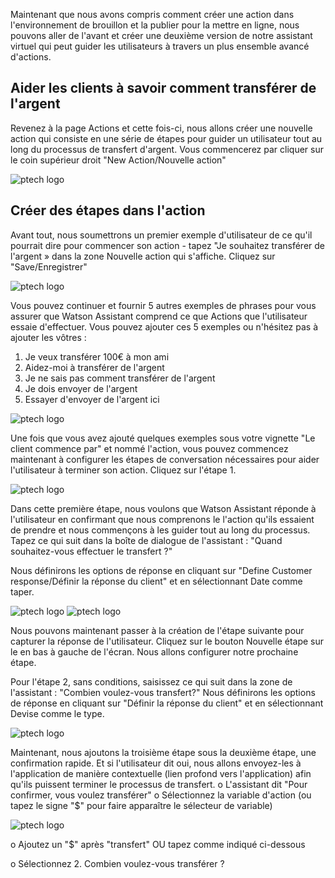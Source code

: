 Maintenant que nous avons compris comment créer une action dans l'environnement de brouillon et la publier pour la mettre en ligne,
nous pouvons aller de l'avant et créer une deuxième version de notre assistant virtuel qui peut guider les utilisateurs à travers un plus
ensemble avancé d'actions.

## Aider les clients à savoir comment transférer de l'argent
Revenez à la page Actions et cette fois-ci, nous allons créer une nouvelle action qui consiste en une série de
étapes pour guider un utilisateur tout au long du processus de transfert d'argent.
Vous commencerez par cliquer sur le coin supérieur droit "New Action/Nouvelle action"

![ptech logo](/images/lab_banque_30.png)

## Créer des étapes dans l'action
Avant tout, nous soumettrons un premier exemple d'utilisateur de ce qu'il pourrait dire pour commencer son action - tapez "Je
souhaitez transférer de l'argent » dans la zone Nouvelle action qui s'affiche. Cliquez sur "Save/Enregistrer"

![ptech logo](/images/lab_banque_31.png)

Vous pouvez continuer et fournir 5 autres exemples de phrases pour vous assurer que Watson Assistant comprend ce que
Actions que l'utilisateur essaie d'effectuer. Vous pouvez ajouter ces 5 exemples ou n'hésitez pas à ajouter les vôtres :
  1. Je veux transférer 100€ à mon ami
  2. Aidez-moi à transférer de l'argent
  3. Je ne sais pas comment transférer de l'argent
  4. Je dois envoyer de l'argent
  5. Essayer d'envoyer de l'argent ici

![ptech logo](/images/lab_banque_32.png)

Une fois que vous avez ajouté quelques exemples sous votre vignette "Le client commence par" et nommé l'action, vous pouvez commencez maintenant à configurer les étapes de conversation nécessaires pour aider l'utilisateur à terminer son action. Cliquez sur l'étape 1.

![ptech logo](/images/lab_banque_33.png)

Dans cette première étape, nous voulons que Watson Assistant réponde à l'utilisateur en confirmant que nous comprenons le
l'action qu'ils essaient de prendre et nous commençons à les guider tout au long du processus.
Tapez ce qui suit dans la boîte de dialogue de l'assistant : "Quand souhaitez-vous effectuer le transfert ?"

Nous définirons les options de réponse en cliquant sur "Define Customer response/Définir la réponse du client" et en sélectionnant Date comme
taper.

![ptech logo](/images/lab_banque_34.png)
![ptech logo](/images/lab_banque_35.png)

Nous pouvons maintenant passer à la création de l'étape suivante pour capturer la réponse de l'utilisateur. Cliquez sur le bouton Nouvelle étape sur le
en bas à gauche de l'écran. Nous allons configurer notre prochaine étape.

Pour l'étape 2, sans conditions, saisissez ce qui suit dans la zone de l'assistant : "Combien voulez-vous
transfert?"
Nous définirons les options de réponse en cliquant sur "Définir la réponse du client" et en sélectionnant Devise comme
le type.

![ptech logo](/images/lab_banque_36.png)

Maintenant, nous ajoutons la troisième étape sous la deuxième étape, une confirmation rapide. Et si l'utilisateur dit oui, nous allons
envoyez-les à l'application de manière contextuelle (lien profond vers l'application) afin qu'ils puissent terminer le processus de transfert.
o L'assistant dit "Pour confirmer, vous voulez transférer"
o Sélectionnez la variable d'action (ou tapez le signe "$" pour faire apparaître le sélecteur de variable)

![ptech logo](/images/lab_banque_37.png)

o Ajoutez un "$" après "transfert" OU tapez comme indiqué ci-dessous

o Sélectionnez 2. Combien voulez-vous transférer ?

